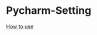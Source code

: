 # Pycharm-Setting

[How to use](https://www.jetbrains.com/help/idea/sharing-your-ide-settings.html#IDE_settings_sync)
